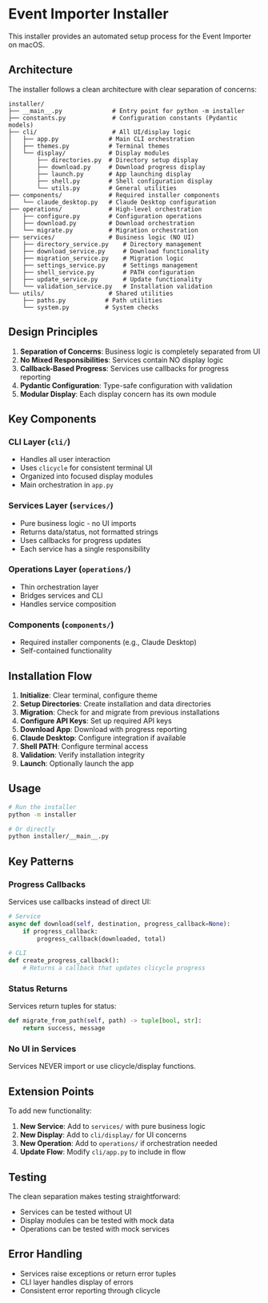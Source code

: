 # Event Importer Installer

This installer provides an automated setup process for the Event Importer on macOS.

## Architecture

The installer follows a clean architecture with clear separation of concerns:

```plaintext
installer/
├── __main__.py              # Entry point for python -m installer
├── constants.py             # Configuration constants (Pydantic models)
├── cli/                     # All UI/display logic
│   ├── app.py              # Main CLI orchestration
│   ├── themes.py           # Terminal themes
│   └── display/            # Display modules
│       ├── directories.py  # Directory setup display
│       ├── download.py     # Download progress display
│       ├── launch.py       # App launching display
│       ├── shell.py        # Shell configuration display
│       └── utils.py        # General utilities
├── components/             # Required installer components
│   └── claude_desktop.py   # Claude Desktop configuration
├── operations/             # High-level orchestration
│   ├── configure.py        # Configuration operations
│   ├── download.py         # Download orchestration
│   └── migrate.py          # Migration orchestration
├── services/               # Business logic (NO UI)
│   ├── directory_service.py    # Directory management
│   ├── download_service.py     # Download functionality
│   ├── migration_service.py    # Migration logic
│   ├── settings_service.py     # Settings management
│   ├── shell_service.py        # PATH configuration
│   ├── update_service.py       # Update functionality
│   └── validation_service.py   # Installation validation
└── utils/                  # Shared utilities
    ├── paths.py           # Path utilities
    └── system.py          # System checks
```

## Design Principles

1. **Separation of Concerns**: Business logic is completely separated from UI
2. **No Mixed Responsibilities**: Services contain NO display logic
3. **Callback-Based Progress**: Services use callbacks for progress reporting
4. **Pydantic Configuration**: Type-safe configuration with validation
5. **Modular Display**: Each display concern has its own module

## Key Components

### CLI Layer (`cli/`)
- Handles all user interaction
- Uses `clicycle` for consistent terminal UI
- Organized into focused display modules
- Main orchestration in `app.py`

### Services Layer (`services/`)
- Pure business logic - no UI imports
- Returns data/status, not formatted strings
- Uses callbacks for progress updates
- Each service has a single responsibility

### Operations Layer (`operations/`)
- Thin orchestration layer
- Bridges services and CLI
- Handles service composition

### Components (`components/`)
- Required installer components (e.g., Claude Desktop)
- Self-contained functionality

## Installation Flow

1. **Initialize**: Clear terminal, configure theme
2. **Setup Directories**: Create installation and data directories
3. **Migration**: Check for and migrate from previous installations
4. **Configure API Keys**: Set up required API keys
5. **Download App**: Download with progress reporting
6. **Claude Desktop**: Configure integration if available
7. **Shell PATH**: Configure terminal access
8. **Validation**: Verify installation integrity
9. **Launch**: Optionally launch the app

## Usage

```bash
# Run the installer
python -m installer

# Or directly
python installer/__main__.py
```

## Key Patterns

### Progress Callbacks
Services use callbacks instead of direct UI:

```python
# Service
async def download(self, destination, progress_callback=None):
    if progress_callback:
        progress_callback(downloaded, total)

# CLI
def create_progress_callback():
    # Returns a callback that updates clicycle progress
```

### Status Returns
Services return tuples for status:

```python
def migrate_from_path(self, path) -> tuple[bool, str]:
    return success, message
```

### No UI in Services
Services NEVER import or use clicycle/display functions.

## Extension Points

To add new functionality:

1. **New Service**: Add to `services/` with pure business logic
2. **New Display**: Add to `cli/display/` for UI concerns
3. **New Operation**: Add to `operations/` if orchestration needed
4. **Update Flow**: Modify `cli/app.py` to include in flow

## Testing

The clean separation makes testing straightforward:
- Services can be tested without UI
- Display modules can be tested with mock data
- Operations can be tested with mock services

## Error Handling

- Services raise exceptions or return error tuples
- CLI layer handles display of errors
- Consistent error reporting through clicycle